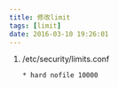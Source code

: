 ```yaml
---
title: 修改limit
tags: [limit]
date: 2016-03-10 19:26:01
---
```


1.  /etc/security/limits.conf

        * hard nofile 10000
